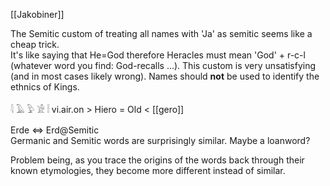 [[Jakobiner]]  

The Semitic custom of treating all names with 'Ja' as semitic seems like a cheap trick.  
It's like saying that He=God therefore Heracles must mean 'God' + r-c-l (whatever word you find: God-recalls ...). This custom is very unsatisfying (and in most cases likely wrong). Names should **not** be used to identify the ethnics of Kings.  

𓇋 𓄿 𓅱 𓀀 𓏪 vi.air.on > Hiero = Old < [[gero]]  

Erde ⇔ Erd@Semitic  
Germanic and Semitic words are surprisingly similar. Maybe a loanword?  

Problem being, as you trace the origins of the words back through their known etymologies, they become more different instead of similar.  